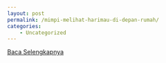 ```yaml
---
layout: post
permalink: /mimpi-melihat-harimau-di-depan-rumah/
categories:
    - Uncategorized
---
```


[Baca Selengkapnya](/06)